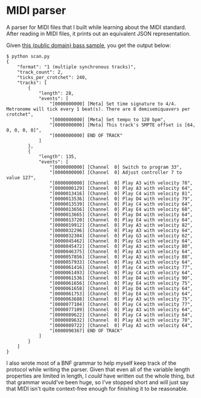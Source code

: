 # MIDI parser

A parser for MIDI files that I built while learning about the MIDI standard. After reading in MIDI files, it prints out an equivalent JSON representation.

Given [this (public domain) bass sample](https://upload.wikimedia.org/wikipedia/commons/a/a0/Bass_sample.mid), you get the output below:

```
$ python scan.py
{
    "format": "1 (multiple synchronous tracks)",
    "track_count": 2,
    "ticks_per_crotchet": 240,
    "tracks": [
        {
            "length": 28,
            "events": [
                "[0000000000] [Meta] Set time signature to 4/4. Metronome will tick every 1 beat(s). There are 8 demisemiquavers per crotchet",
                "[0000000000] [Meta] Set tempo to 120 bpm",
                "[0000000000] [Meta] This track's SMPTE offset is [64, 0, 0, 0, 0]",
                "[0000000000] END OF TRACK"
            ]
        },
        {
            "length": 135,
            "events": [
                "[0000000000] [Channel  0] Switch to program 33",
                "[0000000000] [Channel  0] Adjust controller 7 to value 127",
                "[0000000000] [Channel  0] Play A3 with velocity 78",
                "[0000000129] [Channel  0] Play A3 with velocity 64",
                "[0000013416] [Channel  0] Play C4 with velocity 81",
                "[0000013536] [Channel  0] Play D4 with velocity 79",
                "[0000013539] [Channel  0] Play C4 with velocity 64",
                "[0000013656] [Channel  0] Play E4 with velocity 68",
                "[0000013665] [Channel  0] Play D4 with velocity 64",
                "[0000013720] [Channel  0] Play E4 with velocity 64",
                "[0000019912] [Channel  0] Play A3 with velocity 82",
                "[0000032296] [Channel  0] Play A3 with velocity 64",
                "[0000032304] [Channel  0] Play G3 with velocity 62",
                "[0000045462] [Channel  0] Play G3 with velocity 64",
                "[0000045472] [Channel  0] Play A3 with velocity 80",
                "[0000046375] [Channel  0] Play A3 with velocity 64",
                "[0000057856] [Channel  0] Play A3 with velocity 88",
                "[0000057933] [Channel  0] Play A3 with velocity 64",
                "[0000061416] [Channel  0] Play C4 with velocity 77",
                "[0000061493] [Channel  0] Play C4 with velocity 64",
                "[0000061536] [Channel  0] Play D4 with velocity 90",
                "[0000061656] [Channel  0] Play E4 with velocity 75",
                "[0000061658] [Channel  0] Play D4 with velocity 64",
                "[0000061753] [Channel  0] Play E4 with velocity 64",
                "[0000063688] [Channel  0] Play A3 with velocity 75",
                "[0000077104] [Channel  0] Play C4 with velocity 77",
                "[0000077109] [Channel  0] Play A3 with velocity 64",
                "[0000089622] [Channel  0] Play C4 with velocity 64",
                "[0000089632] [Channel  0] Play A3 with velocity 78",
                "[0000089722] [Channel  0] Play A3 with velocity 64",
                "[0000090367] END OF TRACK"
            ]
        }
    ]
}
```

I also wrote most of a BNF grammar to help myself keep track of the protocol while writing the parser. Given that even all of the variable length properties are limited in length, I _could_ have written out the whole thing, but that grammar would've been huge, so I've stopped short and will just say that MIDI isn't quite context-free enough for finishing it to be reasonable.
